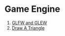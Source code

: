 # Game Engine
1. [GLFW and GLEW](https://www.youtube.com/watch?v=Tz0dq2krCW8) 
2. [Draw A Triangle](https://www.youtube.com/watch?v=EIpxcNl2WJU&index=12&list=PLRtjMdoYXLf6zUMDJVRZYV-6g6n62vet8)
